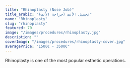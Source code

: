```yaml
---
title: "Rhinoplasty (Nose Job)"
title_arabic: "تجميل الأنف (جراحة الأنف)"
name: "Rhinoplasty"
slug: "rhinoplasty"
featured: 70
image: "/images/procedures/rhinoplasty.jpg"
description: ""
coverImage: "/images/procedures/rhinoplasty-cover.jpg"
averagePrice: "1500€ - 3500€"
---
```


Rhinoplasty is one of the most popular esthetic operations.
